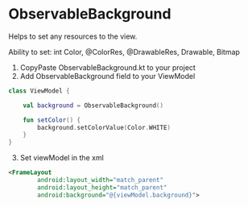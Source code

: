 # ObservableBackground

Helps to set any resources to the view.

Ability to set: int Color, @ColorRes, @DrawableRes, Drawable, Bitmap 

1. CopyPaste ObservableBackground.kt to your project
2. Add ObservableBackground field to your ViewModel

```Kotlin
class ViewModel {

    val background = ObservableBackground()

    fun setColor() {
        background.setColorValue(Color.WHITE)
    }
}
```
    
3. Set viewModel in the xml

```XML
<FrameLayout
        android:layout_width="match_parent"
        android:layout_height="match_parent"
        android:background="@{viewModel.background}">
```

